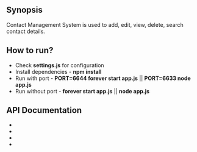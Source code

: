 ## Synopsis

Contact Management System is used to add, edit, view, delete, search contact details.

## How to run?

* Check **settings.js** for configuration
* Install dependencies - **npm install**
* Run with port - **PORT=6644 forever start app.js** || **PORT=6633 node app.js**
* Run without port - **forever start app.js** || **node app.js**

## API Documentation

*
*
*
*